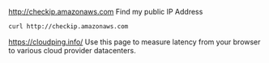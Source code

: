 http://checkip.amazonaws.com Find my public IP Address
```bash
curl http://checkip.amazonaws.com
```
https://cloudping.info/ Use this page to measure latency from your browser to various cloud provider datacenters.

